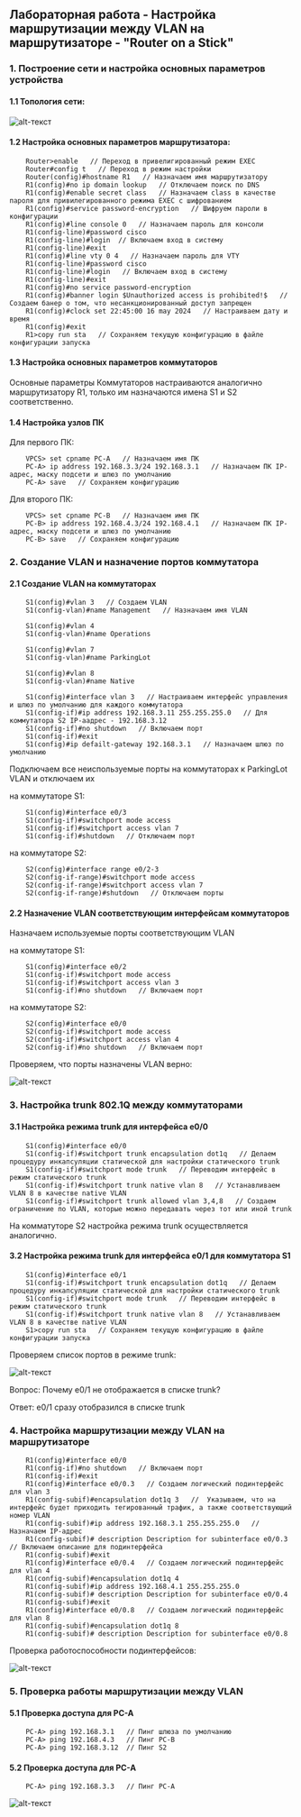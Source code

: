 ## Лабораторная работа - Настройка маршрутизации между VLAN на маршрутизаторе - "Router on a Stick"

### 1. Построение сети и настройка основных параметров устройства
    
#### 1.1 Топология сети:

![alt-текст](https://github.com/Galo9/HW_Network_engineer/blob/main/HW-1/HW1_topology.PNG)
    
 #### 1.2 Настройка основных параметров маршрутизатора:

```
    Router>enable   // Переход в привелигированный режим EXEC
    Router#config t   // Переход в режим настройки
    Router(config)#hostname R1   // Назначаем имя маршрутизатору
    R1(config)#no ip domain lookup   // Отключаем поиск по DNS
    R1(config)#enable secret class   // Назначаем class в качестве пароля для привилегированного режима EXEC с шифрованием
    R1(config)#service password-encryption   // Шифруем пароли в конфигурации
    R1(config)#line console 0   // Назначаем пароль для консоли
    R1(config-line)#password cisco
    R1(config-line)#login  // Включаем вход в систему
    R1(config-line)#exit
    R1(config)#line vty 0 4   // Назначаем пароль для VTY
    R1(config-line)#password cisco
    R1(config-line)#login   // Включаем вход в систему
    R1(config-line)#exit
    R1(config)#no service password-encryption
    R1(config)#banner login $Unauthorized access is prohibited!$   // Создаем банер о том, что несанкционированный доступ запрещен
    R1(config)#clock set 22:45:00 16 may 2024   // Настраиваем дату и время
    R1(config)#exit
    R1>copy run sta   // Сохраняем текущую конфигурацию в файле конфигурации запуска
```
    
 #### 1.3 Настройка основных параметров коммутаторов
    
Основные параметры Коммутаторов настраиваются аналогично маршрутизатору R1, только им назначаются имена S1 и S2 соответственно.    

#### 1.4 Настройка узлов ПК

Для первого ПК:
```
    VPCS> set cpname PC-A   // Назначаем имя ПК
    PC-A> ip address 192.168.3.3/24 192.168.3.1   // Назначаем ПК IP-адрес, маску подсети и шлюз по умолчанию
    PC-A> save   // Сохраняем конфигурацию
```
Для второго ПК:
```
    VPCS> set cpname PC-B   // Назначаем имя ПК
    PC-B> ip address 192.168.4.3/24 192.168.4.1   // Назначаем ПК IP-адрес, маску подсети и шлюз по умолчанию
    PC-B> save   // Сохраняем конфигурацию
```


### 2. Создание VLAN и назначение портов коммутатора
    
#### 2.1 Создание VLAN на коммутаторах

```
    S1(config)#vlan 3   // Создаем VLAN
    S1(config-vlan)#name Management   // Назначаем имя VLAN

    S1(config)#vlan 4
    S1(config-vlan)#name Operations

    S1(config)#vlan 7
    S1(config-vlan)#name ParkingLot

    S1(config)#vlan 8
    S1(config-vlan)#name Native

    S1(config)#interface vlan 3   // Настраиваем интерфейс управления и шлюз по умолчанию для каждого коммутатора
    S1(config-if)#ip address 192.168.3.11 255.255.255.0   // Для коммутатора S2 IP-аадрес - 192.168.3.12
    S1(config-if)#no shutdown   // Включаем порт
    S1(config-if)#exit
    S1(config)#ip defailt-gateway 192.168.3.1   // Назначаем шлюз по умолчанию
```
    
Подключаем все неиспользуемые порты на коммутаторах к ParkingLot VLAN и отключаем их
    
на коммутаторе S1:
```
    S1(config)#interface e0/3 
    S1(config-if)#switchport mode access
    S1(config-if)#switchport access vlan 7
    S1(config-if)#shutdown   // Отключаем порт
```
на коммутаторе S2:
```
    S2(config)#interface range e0/2-3
    S2(config-if-range)#switchport mode access
    S2(config-if-range)#switchport access vlan 7
    S2(config-if-range)#shutdown   // Отключаем порты
```

#### 2.2 Назначение VLAN соответствующим интерфейсам коммутаторов
    
Назначаем используемые порты соответствующим VLAN

на коммутаторе S1:
```
    S1(config)#interface e0/2
    S1(config-if)#switchport mode access
    S1(config-if)#switchport access vlan 3 
    S1(config-if)#no shutdown   // Включаем порт

```
на коммутаторе S2:
```
    S2(config)#interface e0/0
    S2(config-if)#switchport mode access
    S2(config-if)#switchport access vlan 4 
    S2(config-if)#no shutdown   // Включаем порт
```
    
Проверяем, что порты назначены VLAN верно:

![alt-текст](https://github.com/Galo9/HW_Network_engineer/blob/main/HW-1/HW1_trunk.PNG)


### 3. Настройка trunk 802.1Q между коммутаторами

#### 3.1 Настройка режима trunk для интерфейса е0/0

```
    S1(config)#interface e0/0
    S1(config-if)#switchport trunk encapsulation dot1q   // Делаем процедуру инкапсуляции статической для настройки статического trunk 
    S1(config-if)#switchport mode trunk   // Переводим интерфейс в режим статического trunk
    S1(config-if)#switchport trunk native vlan 8   // Устанавливаем VLAN 8 в качестве native VLAN
    S1(config-if)#switchport trunk allowed vlan 3,4,8   // Создаем ограничение по VLAN, которые можно передавать через тот или иной trunk

```
На комматуторе S2 настройка режима trunk осуществляется аналогично.

#### 3.2 Настройка режима trunk для интерфейса е0/1 для коммутатора S1

```
    S1(config)#interface e0/1
    S1(config-if)#switchport trunk encapsulation dot1q   // Делаем процедуру инкапсуляции статической для настройки статического trunk 
    S1(config-if)#switchport mode trunk   // Переводим интерфейс в режим статического trunk
    S1(config-if)#switchport trunk native vlan 8   // Устанавливаем VLAN 8 в качестве native VLAN
    S1>copy run sta   // Сохраняем текущую конфигурацию в файле конфигурации запуска
```

Проверяем список портов в режиме trunk:

![alt-текст](https://github.com/Galo9/HW_Network_engineer/blob/main/HW-1/HW1_trunk.PNG)

Вопрос: Почему e0/1 не отображается в списке trunk?
    
Ответ: e0/1 сразу отобразился в списке trunk


### 4. Настройка маршрутизации между VLAN на маршрутизаторе

```
    R1(config)#interface e0/0
    R1(config-if)#no shutdown   // Включаем порт
    R1(config-if)#exit
    R1(config)#interface e0/0.3   // Создаем логический подинтерфейс для vlan 3
    R1(config-subif)#encapsulation dot1q 3   //  Указываем, что на интерфейс будет приходить тегированный трафик, а также соответствующий номер VLAN
    R1(config-subif)#ip address 192.168.3.1 255.255.255.0   // Назначаем IP-адрес 
    R1(config-subif)# description Description for subinterface e0/0.3   // Включаем описание для подинтерфейса
    R1(config-subif)#exit
    R1(config)#interface e0/0.4   // Создаем логический подинтерфейс для vlan 4
    R1(config-subif)#encapsulation dot1q 4
    R1(config-subif)#ip address 192.168.4.1 255.255.255.0    
    R1(config-subif)# description Description for subinterface e0/0.4   
    R1(config-subif)#exit
    R1(config)#interface e0/0.8   // Создаем логический подинтерфейс для vlan 8
    R1(config-subif)#encapsulation dot1q 8
    R1(config-subif)# description Description for subinterface e0/0.8 
```
Проверка работоспособности подинтерфейсов:

![alt-текст](https://github.com/Galo9/HW_Network_engineer/blob/main/HW-1/HW1_interfaces.PNG)


### 5. Проверка работы маршрутизации между VLAN

#### 5.1 Проверка доступа для PC-A
```
    PC-A> ping 192.168.3.1   // Пинг шлюза по умолчанию
    PC-A> ping 192.168.4.3   // Пинг PC-B
    PC-A> ping 192.168.3.12  // Пинг S2
```

#### 5.2 Проверка доступа для PC-A
```
    PC-A> ping 192.168.3.3   // Пинг PC-A
```
![alt-текст](https://github.com/Galo9/HW_Network_engineer/blob/main/HW-1/HW1_ping.PNG)
